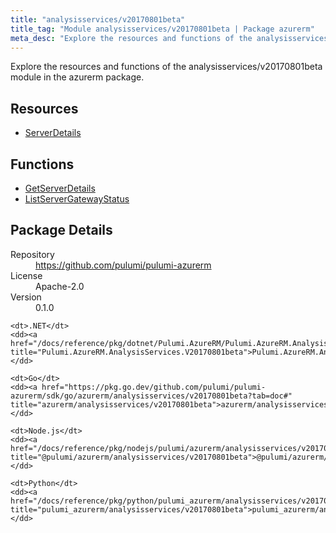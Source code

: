 ```yaml
---
title: "analysisservices/v20170801beta"
title_tag: "Module analysisservices/v20170801beta | Package azurerm"
meta_desc: "Explore the resources and functions of the analysisservices/v20170801beta module in the azurerm package."
---
```


<!-- WARNING: this file was generated by Pulumi Docs Generator. -->
<!-- Do not edit by hand unless you're certain you know what you are doing! -->

Explore the resources and functions of the analysisservices/v20170801beta module in the azurerm package.

<h2 id="resources">Resources</h2>
<ul class="api">
    <li><a href="serverdetails" title="ServerDetails"><span class="symbol resource"></span>ServerDetails</a></li>
</ul>

<h2 id="functions">Functions</h2>
<ul class="api">
    <li><a href="getserverdetails" title="GetServerDetails"><span class="symbol function"></span>GetServerDetails</a></li>
    <li><a href="listservergatewaystatus" title="ListServerGatewayStatus"><span class="symbol function"></span>ListServerGatewayStatus</a></li>
</ul>

<h2 id="package-details">Package Details</h2>
<dl class="package-details">
	<dt>Repository</dt>
	<dd><a href="https://github.com/pulumi/pulumi-azurerm">https://github.com/pulumi/pulumi-azurerm</a></dd>
	<dt>License</dt>
	<dd>Apache-2.0</dd>
	<dt>Version</dt>
	<dd>0.1.0</dd>
</dl>



<dl class="tabular">

    <dt>.NET</dt>
    <dd><a href="/docs/reference/pkg/dotnet/Pulumi.AzureRM/Pulumi.AzureRM.AnalysisServices.V20170801beta.html" title="Pulumi.AzureRM.AnalysisServices.V20170801beta">Pulumi.AzureRM.AnalysisServices.V20170801beta</a></dd>

    <dt>Go</dt>
    <dd><a href="https://pkg.go.dev/github.com/pulumi/pulumi-azurerm/sdk/go/azurerm/analysisservices/v20170801beta?tab=doc#" title="azurerm/analysisservices/v20170801beta">azurerm/analysisservices/v20170801beta</a></dd>

    <dt>Node.js</dt>
    <dd><a href="/docs/reference/pkg/nodejs/pulumi/azurerm/analysisservices/v20170801beta/#" title="@pulumi/azurerm/analysisservices/v20170801beta">@pulumi/azurerm/analysisservices/v20170801beta</a></dd>

    <dt>Python</dt>
    <dd><a href="/docs/reference/pkg/python/pulumi_azurerm/analysisservices/v20170801beta" title="pulumi_azurerm/analysisservices/v20170801beta">pulumi_azurerm/analysisservices/v20170801beta</a></dd>

</dl>

